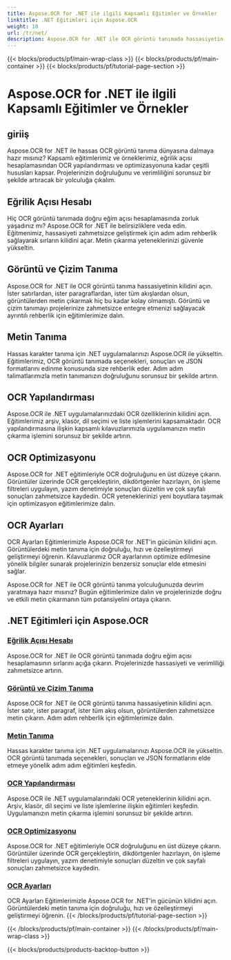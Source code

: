 ```yaml
---
title: Aspose.OCR for .NET ile ilgili Kapsamlı Eğitimler ve Örnekler
linktitle: .NET Eğitimleri için Aspose.OCR
weight: 10
url: /tr/net/
description: Aspose.OCR for .NET ile OCR görüntü tanımada hassasiyetin kilidini açın. Eğim açısı hesaplaması, metin tanıma, OCR yapılandırması ve optimizasyonu hakkındaki eğitimleri keşfedin.
---
```


{{< blocks/products/pf/main-wrap-class >}}
{{< blocks/products/pf/main-container >}}
{{< blocks/products/pf/tutorial-page-section >}}

# Aspose.OCR for .NET ile ilgili Kapsamlı Eğitimler ve Örnekler


## giriiş

Aspose.OCR for .NET ile hassas OCR görüntü tanıma dünyasına dalmaya hazır mısınız? Kapsamlı eğitimlerimiz ve örneklerimiz, eğrilik açısı hesaplamasından OCR yapılandırması ve optimizasyonuna kadar çeşitli hususları kapsar. Projelerinizin doğruluğunu ve verimliliğini sorunsuz bir şekilde artıracak bir yolculuğa çıkalım.

## Eğrilik Açısı Hesabı

Hiç OCR görüntü tanımada doğru eğim açısı hesaplamasında zorluk yaşadınız mı? Aspose.OCR for .NET ile belirsizliklere veda edin. Eğitmenimiz, hassasiyeti zahmetsizce geliştirmek için adım adım rehberlik sağlayarak sırların kilidini açar. Metin çıkarma yeteneklerinizi güvenle yükseltin.

## Görüntü ve Çizim Tanıma

Aspose.OCR for .NET ile OCR görüntü tanıma hassasiyetinin kilidini açın. İster satırlardan, ister paragraflardan, ister tüm akışlardan olsun, görüntülerden metin çıkarmak hiç bu kadar kolay olmamıştı. Görüntü ve çizim tanımayı projelerinize zahmetsizce entegre etmenizi sağlayacak ayrıntılı rehberlik için eğitimlerimize dalın.

## Metin Tanıma

Hassas karakter tanıma için .NET uygulamalarınızı Aspose.OCR ile yükseltin. Eğitimlerimiz, OCR görüntü tanımada seçenekleri, sonuçları ve JSON formatlarını edinme konusunda size rehberlik eder. Adım adım talimatlarımızla metin tanımanızın doğruluğunu sorunsuz bir şekilde artırın.

## OCR Yapılandırması

Aspose.OCR ile .NET uygulamalarınızdaki OCR özelliklerinin kilidini açın. Eğitimlerimiz arşiv, klasör, dil seçimi ve liste işlemlerini kapsamaktadır. OCR yapılandırmasına ilişkin kapsamlı kılavuzlarımızla uygulamanızın metin çıkarma işlemini sorunsuz bir şekilde artırın.

## OCR Optimizasyonu

Aspose.OCR for .NET eğitimleriyle OCR doğruluğunu en üst düzeye çıkarın. Görüntüler üzerinde OCR gerçekleştirin, dikdörtgenler hazırlayın, ön işleme filtreleri uygulayın, yazım denetimiyle sonuçları düzeltin ve çok sayfalı sonuçları zahmetsizce kaydedin. OCR yeteneklerinizi yeni boyutlara taşımak için optimizasyon eğitimlerimize dalın.

## OCR Ayarları

OCR Ayarları Eğitimlerimizle Aspose.OCR for .NET'in gücünün kilidini açın. Görüntülerdeki metin tanıma için doğruluğu, hızı ve özelleştirmeyi geliştirmeyi öğrenin. Kılavuzlarımız OCR ayarlarının optimize edilmesine yönelik bilgiler sunarak projelerinizin benzersiz sonuçlar elde etmesini sağlar.

Aspose.OCR for .NET ile OCR görüntü tanıma yolculuğunuzda devrim yaratmaya hazır mısınız? Bugün eğitimlerimize dalın ve projelerinizde doğru ve etkili metin çıkarmanın tüm potansiyelini ortaya çıkarın.

## .NET Eğitimleri için Aspose.OCR
### [Eğrilik Açısı Hesabı](./skew-angle-calculation/)
Aspose.OCR for .NET ile OCR görüntü tanımada doğru eğim açısı hesaplamasının sırlarını açığa çıkarın. Projelerinizde hassasiyeti ve verimliliği zahmetsizce artırın.
### [Görüntü ve Çizim Tanıma](./image-and-drawing-recognition/)
Aspose.OCR for .NET ile OCR görüntü tanıma hassasiyetinin kilidini açın. İster satır, ister paragraf, ister tüm akış olsun, görüntülerden zahmetsizce metin çıkarın. Adım adım rehberlik için eğitimlerimize dalın.
### [Metin Tanıma](./text-recognition/)
Hassas karakter tanıma için .NET uygulamalarınızı Aspose.OCR ile yükseltin. OCR görüntü tanımada seçenekleri, sonuçları ve JSON formatlarını elde etmeye yönelik adım adım eğitimleri keşfedin.
### [OCR Yapılandırması](./ocr-configuration/)
Aspose.OCR ile .NET uygulamalarındaki OCR yeteneklerinin kilidini açın. Arşiv, klasör, dil seçimi ve liste işlemlerine ilişkin eğitimleri keşfedin. Uygulamanızın metin çıkarma işlemini sorunsuz bir şekilde artırın.
### [OCR Optimizasyonu](./ocr-optimization/)
Aspose.OCR for .NET eğitimleriyle OCR doğruluğunu en üst düzeye çıkarın. Görüntüler üzerinde OCR gerçekleştirin, dikdörtgenler hazırlayın, ön işleme filtreleri uygulayın, yazım denetimiyle sonuçları düzeltin ve çok sayfalı sonuçları zahmetsizce kaydedin.
### [OCR Ayarları](./ocr-settings/)
OCR Ayarları Eğitimlerimizle Aspose.OCR for .NET'in gücünün kilidini açın. Görüntülerdeki metin tanıma için doğruluğu, hızı ve özelleştirmeyi geliştirmeyi öğrenin.
{{< /blocks/products/pf/tutorial-page-section >}}

{{< /blocks/products/pf/main-container >}}
{{< /blocks/products/pf/main-wrap-class >}}

{{< blocks/products/products-backtop-button >}}
